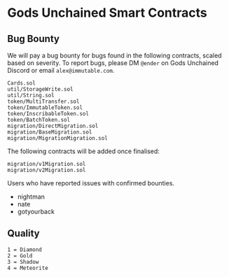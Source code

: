 
# Gods Unchained Smart Contracts

## Bug Bounty

We will pay a bug bounty for bugs found in the following contracts, scaled based on severity. To report bugs, please DM ```@ender``` on Gods Unchained Discord or email ```alex@immutable.com```.

```
Cards.sol
util/StorageWrite.sol
util/String.sol
token/MultiTransfer.sol
token/ImmutableToken.sol
token/InscribableToken.sol
token/BatchToken.sol
migration/DirectMigration.sol
migration/BaseMigration.sol
migration/MigrationMigration.sol
```

The following contracts will be added once finalised:

```
migration/v1Migration.sol
migration/v2Migration.sol
```

Users who have reported issues with confirmed bounties.

- nightman
- nate
- gotyourback

## Quality

```
1 = Diamond
2 = Gold
3 = Shadow
4 = Meteorite
```